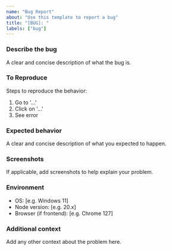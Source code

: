 ```yaml
---
name: "Bug Report"
about: "Use this template to report a bug"
title: "[BUG]: "
labels: ["bug"]
---
```


### Describe the bug

A clear and concise description of what the bug is.

### To Reproduce

Steps to reproduce the behavior:

1. Go to '...'
2. Click on '...'
3. See error

### Expected behavior

A clear and concise description of what you expected to happen.

### Screenshots

If applicable, add screenshots to help explain your problem.

### Environment

- OS: [e.g. Windows 11]
- Node version: [e.g. 20.x]
- Browser (if frontend): [e.g. Chrome 127]

### Additional context

Add any other context about the problem here.

